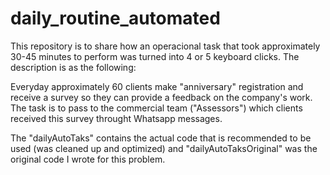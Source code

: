 # daily_routine_automated
This repository is to share how an operacional task that took approximately 30-45 minutes to perform was turned into 4 or 5 keyboard clicks. The description is as the following:
 
Everyday approximately 60 clients make "anniversary" registration and receive a survey so they can provide a feedback on the company's work.
The task is to pass to the commercial team ("Assessors") which clients received this survey throught Whatsapp messages. 

The "dailyAutoTaks" contains the actual code that is recommended to be used (was cleaned up and optimized) and "dailyAutoTaksOriginal" was the original code I wrote for this problem.
